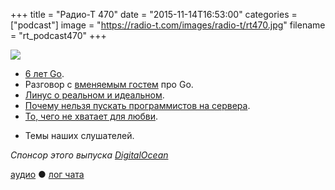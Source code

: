+++
title = "Радио-Т 470"
date = "2015-11-14T16:53:00"
categories = ["podcast"]
image = "https://radio-t.com/images/radio-t/rt470.jpg"
filename = "rt_podcast470"
+++

![](https://radio-t.com/images/radio-t/rt470.jpg)

* [6 лет Go](http://blog.golang.org/6years).
* Разговор с [вменяемым гостем](http://nodir.io) про Go.
* [Линус о реальном и идеальном](http://www.datacenterknowledge.com/archives/2015/11/09/linus-torvalds-perfect-security-in-linux-is-impossible/).
* [Почему нельзя пускать программистов на сервера](http://habrahabr.ru/company/dataart/blog/270677/).
* [То, чего не хватает для любви](http://thenextweb.com/insider/2015/11/14/review-satechis-usb-c-3-in-1-combo-for-macbook-is-the-hub-youre-looking-for/).
- Темы наших слушателей.

_Спонсор этого выпуска [DigitalOcean](https://www.digitalocean.com)_

[аудио](http://cdn.radio-t.com/rt_podcast470.mp3) ● [лог чата](http://chat.radio-t.com/logs/radio-t-470.html)
<audio src="http://cdn.radio-t.com/rt_podcast470.mp3" preload="none"></audio>
